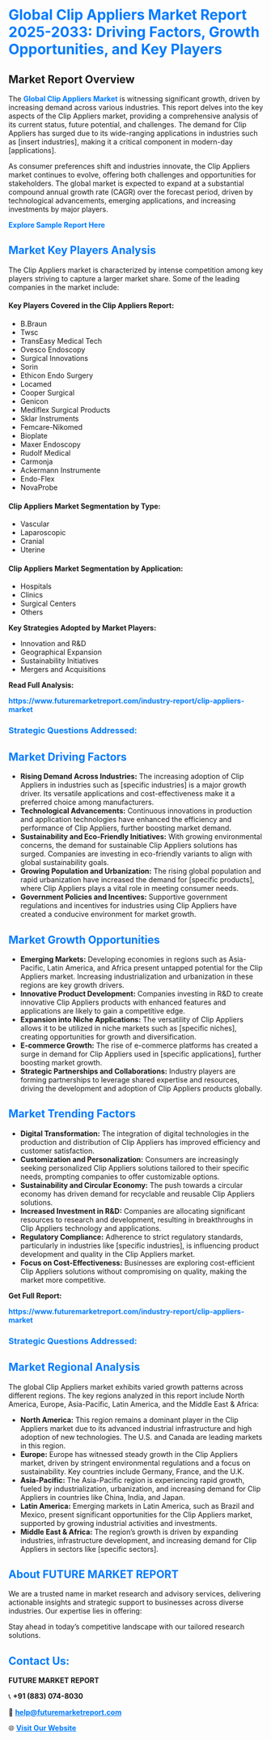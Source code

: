 <h1 style="color: #007BFF;">Global Clip Appliers Market Report 2025-2033: Driving Factors, Growth Opportunities, and Key Players</h1>

<section id="overview">
<h2>Market Report Overview</h2>
<p>The <a href="https://www.futuremarketreport.com/industry-report/clip-appliers-market" style="color: #007BFF; text-decoration: none;"><strong>Global Clip Appliers Market</strong></a> is witnessing significant growth, driven by increasing demand across various industries. This report delves into the key aspects of the Clip Appliers market, providing a comprehensive analysis of its current status, future potential, and challenges. The demand for Clip Appliers has surged due to its wide-ranging applications in industries such as [insert industries], making it a critical component in modern-day [applications].</p>
<p>As consumer preferences shift and industries innovate, the Clip Appliers market continues to evolve, offering both challenges and opportunities for stakeholders. The global market is expected to expand at a substantial compound annual growth rate (CAGR) over the forecast period, driven by technological advancements, emerging applications, and increasing investments by major players.</p>
</section>

<section id="overview">
<p><a href="https://www.futuremarketreport.com/request-sample/reportId=56581" style="color: #007BFF; text-decoration: none;"><strong>Explore Sample Report Here</strong></a></p>
</section>

<section id="key-players">
<h2 style="color: #007BFF;">Market Key Players Analysis</h2>
<p>The Clip Appliers market is characterized by intense competition among key players striving to capture a larger market share. Some of the leading companies in the market include:</p>
<h4>Key Players Covered in the Clip Appliers Report:</h4>
<ul><li>B.Braun</li><li>Twsc</li><li>TransEasy Medical Tech</li><li>Ovesco Endoscopy</li><li>Surgical Innovations</li><li>Sorin</li><li>Ethicon Endo Surgery</li><li>Locamed</li><li>Cooper Surgical</li><li>Genicon</li><li>Mediflex Surgical Products</li><li>Sklar Instruments</li><li>Femcare-Nikomed</li><li>Bioplate</li><li>Maxer Endoscopy</li><li>Rudolf Medical</li><li>Carmonja</li><li>Ackermann Instrumente</li><li>Endo-Flex</li><li>NovaProbe</li></ul>
<h4>Clip Appliers Market Segmentation by Type:</h4>
<ul><li>Vascular</li><li>Laparoscopic</li><li>Cranial</li><li>Uterine</li></ul>

<h4>Clip Appliers Market Segmentation by Application:</h4>
<ul><li>Hospitals</li><li>Clinics</li><li>Surgical Centers</li><li>Others</li></ul>
<p><strong>Key Strategies Adopted by Market Players:</strong></p>
<ul>
<li>Innovation and R&D</li>
<li>Geographical Expansion</li>
<li>Sustainability Initiatives</li>
<li>Mergers and Acquisitions</li>
</ul>
</section>

<section>
<p><strong>Read Full Analysis: </strong></p><a href="https://www.futuremarketreport.com/industry-report/clip-appliers-market" style="color: #007BFF; text-decoration: none;"><strong>https://www.futuremarketreport.com/industry-report/clip-appliers-market</strong></a>
<h3 style="color: #007BFF;">Strategic Questions Addressed:</h3>
</section>

<section id="driving-factors">
<h2 style="color: #007BFF;">Market Driving Factors</h2>
<ul>
<li><strong>Rising Demand Across Industries:</strong> The increasing adoption of Clip Appliers in industries such as [specific industries] is a major growth driver. Its versatile applications and cost-effectiveness make it a preferred choice among manufacturers.</li>
<li><strong>Technological Advancements:</strong> Continuous innovations in production and application technologies have enhanced the efficiency and performance of Clip Appliers, further boosting market demand.</li>
<li><strong>Sustainability and Eco-Friendly Initiatives:</strong> With growing environmental concerns, the demand for sustainable Clip Appliers solutions has surged. Companies are investing in eco-friendly variants to align with global sustainability goals.</li>
<li><strong>Growing Population and Urbanization:</strong> The rising global population and rapid urbanization have increased the demand for [specific products], where Clip Appliers plays a vital role in meeting consumer needs.</li>
<li><strong>Government Policies and Incentives:</strong> Supportive government regulations and incentives for industries using Clip Appliers have created a conducive environment for market growth.</li>
</ul>
</section>

<section id="growth-opportunities">
<h2 style="color: #007BFF;">Market Growth Opportunities</h2>
<ul>
<li><strong>Emerging Markets:</strong> Developing economies in regions such as Asia-Pacific, Latin America, and Africa present untapped potential for the Clip Appliers market. Increasing industrialization and urbanization in these regions are key growth drivers.</li>
<li><strong>Innovative Product Development:</strong> Companies investing in R&D to create innovative Clip Appliers products with enhanced features and applications are likely to gain a competitive edge.</li>
<li><strong>Expansion into Niche Applications:</strong> The versatility of Clip Appliers allows it to be utilized in niche markets such as [specific niches], creating opportunities for growth and diversification.</li>
<li><strong>E-commerce Growth:</strong> The rise of e-commerce platforms has created a surge in demand for Clip Appliers used in [specific applications], further boosting market growth.</li>
<li><strong>Strategic Partnerships and Collaborations:</strong> Industry players are forming partnerships to leverage shared expertise and resources, driving the development and adoption of Clip Appliers products globally.</li>
</ul>
</section>

<section id="trending-factors">
<h2 style="color: #007BFF;">Market Trending Factors</h2>
<ul>
<li><strong>Digital Transformation:</strong> The integration of digital technologies in the production and distribution of Clip Appliers has improved efficiency and customer satisfaction.</li>
<li><strong>Customization and Personalization:</strong> Consumers are increasingly seeking personalized Clip Appliers solutions tailored to their specific needs, prompting companies to offer customizable options.</li>
<li><strong>Sustainability and Circular Economy:</strong> The push towards a circular economy has driven demand for recyclable and reusable Clip Appliers solutions.</li>
<li><strong>Increased Investment in R&D:</strong> Companies are allocating significant resources to research and development, resulting in breakthroughs in Clip Appliers technology and applications.</li>
<li><strong>Regulatory Compliance:</strong> Adherence to strict regulatory standards, particularly in industries like [specific industries], is influencing product development and quality in the Clip Appliers market.</li>
<li><strong>Focus on Cost-Effectiveness:</strong> Businesses are exploring cost-efficient Clip Appliers solutions without compromising on quality, making the market more competitive.</li>
</ul>
</section>

<section>
<p><strong>Get Full Report: </strong></p><a href="https://www.futuremarketreport.com/industry-report/clip-appliers-market" style="color: #007BFF; text-decoration: none;"><strong>https://www.futuremarketreport.com/industry-report/clip-appliers-market</strong></a>
<h3 style="color: #007BFF;">Strategic Questions Addressed:</h3>
</section>


<section id="regional-analysis">
<h2 style="color: #007BFF;">Market Regional Analysis</h2>
<p>The global Clip Appliers market exhibits varied growth patterns across different regions. The key regions analyzed in this report include North America, Europe, Asia-Pacific, Latin America, and the Middle East & Africa:</p>
<ul>
<li><strong>North America:</strong> This region remains a dominant player in the Clip Appliers market due to its advanced industrial infrastructure and high adoption of new technologies. The U.S. and Canada are leading markets in this region.</li>
<li><strong>Europe:</strong> Europe has witnessed steady growth in the Clip Appliers market, driven by stringent environmental regulations and a focus on sustainability. Key countries include Germany, France, and the U.K.</li>
<li><strong>Asia-Pacific:</strong> The Asia-Pacific region is experiencing rapid growth, fueled by industrialization, urbanization, and increasing demand for Clip Appliers in countries like China, India, and Japan.</li>
<li><strong>Latin America:</strong> Emerging markets in Latin America, such as Brazil and Mexico, present significant opportunities for the Clip Appliers market, supported by growing industrial activities and investments.</li>
<li><strong>Middle East & Africa:</strong> The region’s growth is driven by expanding industries, infrastructure development, and increasing demand for Clip Appliers in sectors like [specific sectors].</li>
</ul>
</section>

<footer>
<h2 style="color: #007BFF;">About FUTURE MARKET REPORT</h2>
<p>We are a trusted name in market research and advisory services, delivering actionable insights and strategic support to businesses across diverse industries. Our expertise lies in offering:</p>

<p>Stay ahead in today’s competitive landscape with our tailored research solutions.</p>

<h2 style="color: #007BFF;">Contact Us:</h2>
<p><strong>FUTURE MARKET REPORT</strong></p>
<p>📞 <strong>+91 (883) 074-8030</strong></p>
<p>📧 <strong><a href="mailto:help@futuremarketreport.com" style="color: #007BFF;">help@futuremarketreport.com</a></strong></p>
<p>🌐 <strong><a href="https://www.futuremarketreport.com/" style="color: #007BFF;">Visit Our Website</a></strong></p>
</footer>